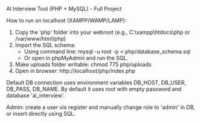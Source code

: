 AI Interview Tool (PHP + MySQL) - Full Project

How to run on localhost (XAMPP/WAMP/LAMP):

1. Copy the 'php' folder into your webroot (e.g., C:\\xampp\\htdocs\\php or /var/www/html/php)
2. Import the SQL schema:
   - Using command line:
     mysql -u root -p < php/database_schema.sql
   - Or open in phpMyAdmin and run the SQL.
3. Make uploads folder writable: chmod 775 php/uploads
4. Open in browser: http://localhost/php/index.php

Default DB connection uses environment variables DB_HOST, DB_USER, DB_PASS, DB_NAME. By default it uses root with empty password and database 'ai_interview'.

Admin: create a user via register and manually change role to 'admin' in DB, or insert directly using SQL.
